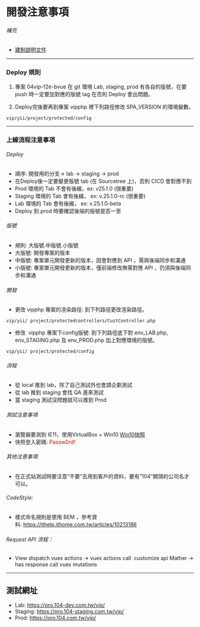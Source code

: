 # 開發注意事項
###### 補充
* [建制說明文件](https://github.com/104corp/vipphp-mirror/wiki/%E5%BB%BA%E7%BD%AE-VIP2-%E6%9C%AC%E6%A9%9F%E9%96%8B%E7%99%BC%E7%92%B0%E5%A2%83)
---
### Deploy 規則
1. 專案 04vip-f2e-bvue 在 git 環境 Lab, staging, prod 有各自的版號，在要 push 時一定要加對應的版號 tag 在否則 Deploy 會出問題。

2. Deploy完後要再到專案 vipphp 裡下列路徑修改 SPA_VERSION 的環境變數。
```
vip/yii/project/protected/config 
```
---
### 上線流程注意事項

###### Deploy
* 順序: 開發用的分支-> lab -> staging -> prod
* 在Deploy後一定要變更版號 tab (在 Sourcetree 上)，否則 CICD 會對應不到
* Prod 環境的 Tab 不會有後綴，ex: v25.1.0 (很重要)
* Staging 環境的 Tab 會有後綴， ex: v.25.1.0-rc (很重要)
* Lab 環境的 Tab 會有後綴， ex: v.25.1.0-beta
* Deploy 到 prod 時要確認後端的版號是否一至

###### 版號
* 規則: 大版號.中版號.小版號
* 大版號: 開發專案的版本
* 中版號: 專案單元開發更新的版本，因會對應到 API ，需與後端同步和溝通
* 小版號: 專案單元開發更新的版本，僅前端修改無需對應 API ，仍須與後端同步和溝通

###### 開發
* 更改 vipphp 專案的渲染路徑: 到下列路徑更改渲染路徑。
 ```
 vip/yii/ project/protectedcontrollers/CustController.php
 ```
 
* 修改  vipphp 專案下config版號: 到下列路徑底下對 env_LAB.php, env_STAGING.php 及 env_PROD.php 加上對應環境的版號。
 ```
 vip/yii/ project/protected/config
 ```

###### 流程
* 從 local 推到 lab，除了自己測試外也會請企劃測試
* 從 lab 推到 staging 會找 QA 進來測試
* 當 staging 測試沒問題就可以推到 Prod

###### 測試注意事項
* 瀏覽器要測到 IE11，使用VirtualBox + Win10
[Win10快照](https://developer.microsoft.com/en-us/microsoft-edge/tools/vms/)
* 快照登入密碼: <font color="#dd0000">Passw0rd!</font>

###### 其他注意事項
* 在正式站測試時要注意“不要”去用到客戶的資料，要有”104”開頭的公司名才可以。

###### CodeStyle:
* 樣式命名規則是使用 BEM ，參考資料: https://ithelp.ithome.com.tw/articles/10213186

###### Request API 流程：
* View dispatch vuex actions -> vuex actions call  customize api Mather -> has response call vuex mutations 
---
## 測試網址

* Lab: https://pro.104-dev.com.tw/vip/
* Staging: https://pro.104-staging.com.tw/vip/
* Prod: https://pro.104.com.tw/vip/
